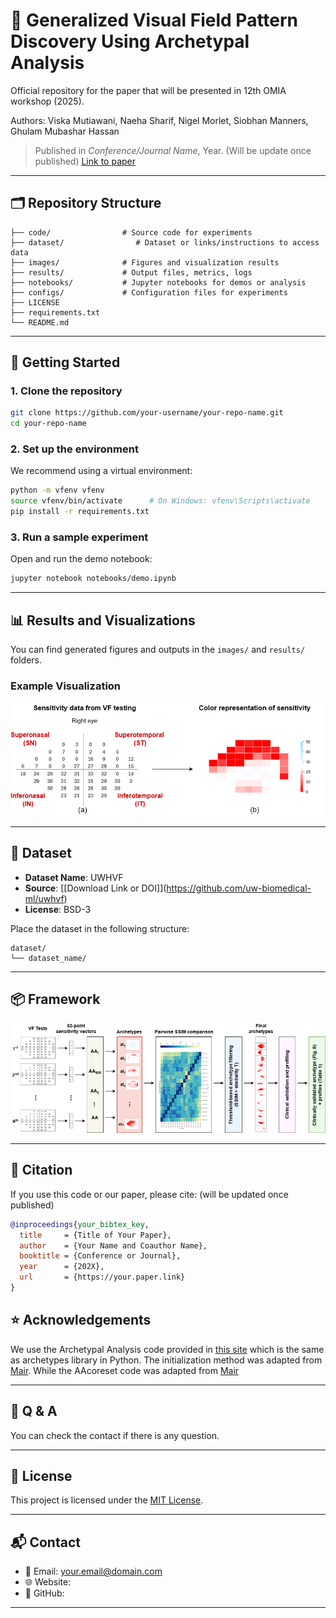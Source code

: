 # 📄 Generalized Visual Field Pattern Discovery Using Archetypal Analysis
Official repository for the paper that will be presented in 12th OMIA workshop (2025).

Authors: Viska Mutiawani, Naeha Sharif, Nigel Morlet, Siobhan Manners, Ghulam Mubashar Hassan 
> Published in *Conference/Journal Name*, Year.  (Will be update once published)
> [Link to paper](https://doi.org/xxx) 

---

## 🗂️ Repository Structure

```plaintext
├── code/                # Source code for experiments
├── dataset/                # Dataset or links/instructions to access data
├── images/              # Figures and visualization results
├── results/             # Output files, metrics, logs
├── notebooks/           # Jupyter notebooks for demos or analysis
├── configs/             # Configuration files for experiments
├── LICENSE
├── requirements.txt
└── README.md
````

---

## 🚀 Getting Started

### 1. Clone the repository

```bash
git clone https://github.com/your-username/your-repo-name.git
cd your-repo-name
```

### 2. Set up the environment

We recommend using a virtual environment:

```bash
python -m vfenv vfenv
source vfenv/bin/activate      # On Windows: vfenv\Scripts\activate
pip install -r requirements.txt
```

### 3. Run a sample experiment

Open and run the demo notebook:

```bash
jupyter notebook notebooks/demo.ipynb
```

---

## 📊 Results and Visualizations

You can find generated figures and outputs in the `images/` and `results/` folders.

### Example Visualization

![Visual Field sensitivity value](images/VF.drawio.png)

---

## 📁 Dataset

* **Dataset Name**: UWHVF
* **Source**: [\[Download Link or DOI]](https://github.com/uw-biomedical-ml/uwhvf)
* **License**: BSD-3

Place the dataset in the following structure:

```plaintext
dataset/
└── dataset_name/

```

---

## 📦 Framework
![Methodology to find generalized VF patterns](images/methodology.drawio.png)


---

## 📜 Citation

If you use this code or our paper, please cite: (will be updated once published)

```bibtex
@inproceedings{your_bibtex_key,
  title     = {Title of Your Paper},
  author    = {Your Name and Coauthor Name},
  booktitle = {Conference or Journal},
  year      = {202X},
  url       = {https://your.paper.link}
}
```

## ⭐ Acknowledgements
We use the Archetypal Analysis code provided in [this site](https://researchdata.edu.au/archetypal-analysis-package/1424520) which is the same as archetypes library in Python.
The initialization method was adapted from [Mair](https://github.com/smair/archetypalanalysis-initialization). 
While the AAcoreset code was adapted from [Mair](https://github.com/smair/archetypalanalysis-coreset)

---

## 🤝 Q & A
You can check the contact if there is any question.

---

## 📄 License

This project is licensed under the [MIT License](LICENSE).

---

## 📬 Contact

* 📧 Email: [your.email@domain.com](mailto:viska.mutiawani@research.uwa.edu.au)
* 🌐 Website: 
* 🧑 GitHub: 

---


